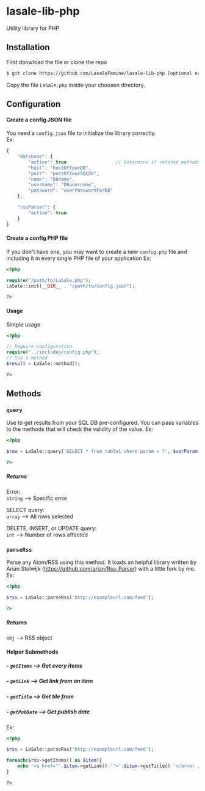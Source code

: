 # lasale-lib-php
Utility library for PHP

## Installation
First donwload the file or clone the repo
```sh
$ git clone https://github.com/LasaleFamine/lasale-lib-php [optional name]
```
Copy the file `LaSale.php` inside your choosen directory. 

## Configuration
#### Create a config JSON file
You need a `config.json` file to initialize the library correctly.  
Ex: 
```js
{
    "database": {
    	"active": true					// Determine if related methods are active after initialization
        "host": "hostOfYourDB",
        "port": "portOfYourSQLDb", 
        "name": "DBname",
        "username": "DBusername",
        "password": "userPasswordForDB"
    },

    "rssParser": {
    	"active": true
    }
}
```
#### Create a config PHP file
If you don't have one, you may want to create a new `config.php` file and including it in every single PHP file of your application
Ex:
```php
<?php

require("/path/to/LaSale.php");
LaSale::init(__DIR__ . "/path/to/config.json");

?>
```
#### Usage
Simple usage
```php
<?php

// Require configuration
require("../includes/config.php");
// Use a method
$result = LaSale::method();

?>
```
## Methods
### `query` 
Use to get results from your SQL DB pre-configured. You can pass variables to the methods that will check the validity of the value.
Ex:
```php
<?php

$row = LaSale::query('SELECT * from table1 where param = ?', $varParam);

?>
```
##### Returns
Error:  
`string` --> Specific error  

SELECT query:  
`array` -->  All rows selected  

DELETE, INSERT, or UPDATE query:  
`int` -->  Number of rows affected

### `parseRss` 
Parse any Atom/RSS using this method. It loads an helpful library written by Arian Stolwijk (https://github.com/arian/Rss-Parser) with a little fork by me.
Ex:
```php
<?php

$rss = LaSale::parseRss('http://exampleurl.com/feed');

?>
```
##### Returns  
`obj` --> RSS object

#### Helper Submethods
##### - `getItems` --> Get every items
##### - `getLink` --> Get link from an item
##### - `getTitle` --> Get tile from
##### - `getPubDate` --> Get publish date
Ex:
```php
<?php

$rss = LaSale::parseRss('http://exampleurl.com/feed');

foreach($rss->getItems() as $item){
	echo '<a href="'.$item->getLink().'">'.$item->getTitle().'</a><br /> <span>'.$item->getPubDate().'</span>';
}

?>
```


